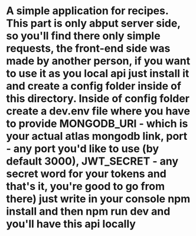 # A simple application for recipes. This part is only abput server side, so you'll find there only simple requests, the front-end side was made by another person, if you want to use it as you local api just install it and create a config folder inside of this directory. Inside of config folder create a dev.env file where you have to provide MONGODB_URI - which is your actual atlas mongodb link, port - any port you'd like to use (by default 3000), JWT_SECRET - any secret word for your tokens and that's it, you're good to go from there) just write in your console npm install and then npm run dev and you'll have this api locally
